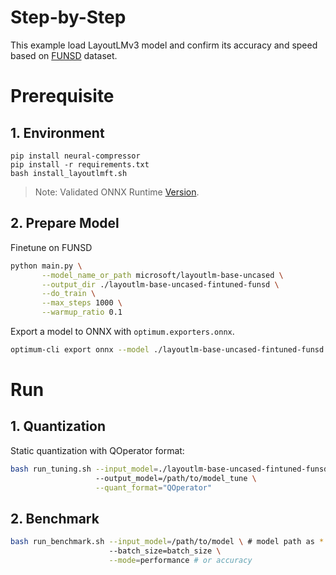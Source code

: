 Step-by-Step
============

This example load LayoutLMv3 model and confirm its accuracy and speed based on [FUNSD](https://huggingface.co/datasets/nielsr/funsd) dataset.

# Prerequisite

## 1. Environment
```shell
pip install neural-compressor
pip install -r requirements.txt
bash install_layoutlmft.sh
```
> Note: Validated ONNX Runtime [Version](/docs/source/installation_guide.md#validated-software-environment).

## 2. Prepare Model
Finetune on FUNSD

```bash
python main.py \
       --model_name_or_path microsoft/layoutlm-base-uncased \
       --output_dir ./layoutlm-base-uncased-fintuned-funsd \
       --do_train \
       --max_steps 1000 \
       --warmup_ratio 0.1 
```

Export a model to ONNX with `optimum.exporters.onnx`.

```bash
optimum-cli export onnx --model ./layoutlm-base-uncased-fintuned-funsd ./layoutlm-base-uncased-fintuned-funsd-onnx/ --task=token-classification
```

# Run

## 1. Quantization

Static quantization with QOperator format:

```bash
bash run_tuning.sh --input_model=./layoutlm-base-uncased-fintuned-funsd-onnx/model.onnx \ # model path as *.onnx
                   --output_model=/path/to/model_tune \
                   --quant_format="QOperator"
```


## 2. Benchmark

```bash
bash run_benchmark.sh --input_model=/path/to/model \ # model path as *.onnx
                      --batch_size=batch_size \
                      --mode=performance # or accuracy
```
